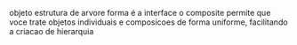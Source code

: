 


objeto estrutura de arvore
forma é a interface
o composite permite que voce trate objetos individuais e composicoes de forma uniforme, facilitando a criacao de hierarquia
